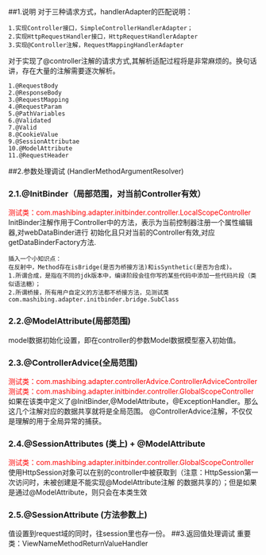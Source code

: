 ##1.说明
   对于三种请求方式，handlerAdapter的匹配说明：
````properties
1.实现Controller接口，SimpleControllerHandlerAdapter；
2.实现HttpRequestHandler接口，HttpRequestHandlerAdapter
3.实现@Controller注解，RequestMappingHandlerAdapter
````
   对于实现了@controller注解的请求方式,其解析适配过程将是非常麻烦的。换句话讲，存在大量的注解需要逐次解析。
   ```properties
1.@RequestBody
2.@ResponseBody
3.@RequestMapping
4.@RequestParam
5.@PathVariables
6.@Validated
7.@Valid
8.@CookieValue
9.@SessionAttributae
10.@ModelAttribute
11.@RequestHeader
```
##2.参数处理调试 (HandlerMethodArgumentResolver)
### 2.1.@InitBinder（局部范围，对当前Controller有效）
 <span style="color:red">测试类：com.mashibing.adapter.initbinder.controller.LocalScopeController</span>
 InitBinder注解作用于Controller中的方法，表示为当前控制器注册一个属性编辑器,对webDataBinder进行
初始化且只对当前的Controller有效,对应getDataBinderFactory方法.
```properties
插入一个小知识点：
在反射中，Method存在isBridge(是否为桥接方法)和isSynthetic(是否为合成)。
1.所谓合成，是指在不同的jdk版本中，编译阶段会往你写的某些代码中添加一些代码片段（类似语法糖）；
2.所谓桥接，所有用户自定义的方法都不桥接方法，见测试类 com.mashibing.adapter.initbinder.bridge.SubClass
```
### 2.2.@ModelAttribute(局部范围)
  model数据初始化设置，即在controller的参数Model数据模型塞入初始值。
### 2.3.@ControllerAdvice(全局范围)
  <span style="color:red">测试类：com.mashibing.adapter.controllerAdvice.ControllerAdviceController</span>
  <span style="color:red">测试类：com.mashibing.adapter.initbinder.controller.GlobalScopeController</span>
  如果在该类中定义了@InitBinder,@ModelAttribute，@ExceptionHandler。那么这几个注解对应的数据共享就将是全局范围。
@ControllerAdvice注解，不仅仅是理解的用于全局异常的捕获。
### 2.4.@SessionAttributes (类上) + @ModelAttribute
  <span style="color:red">测试类：com.mashibing.adapter.initbinder.controller.GlobalScopeController</span>
  使用HttpSession对象可以在别的controller中被获取到（注意：HttpSession第一次访问时，未被创建是不能实现@ModelAttribute注解
 的数据共享的）；但是如果是通过@ModelAttribute，则只会在本类生效

### 2.5.@SessionAttribute (方法参数上)
   值设置到request域的同时，往session里也存一份。
##3.返回值处理调试
   重要类：ViewNameMethodReturnValueHandler